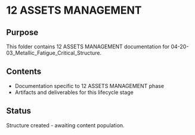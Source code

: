 # 12 ASSETS MANAGEMENT

## Purpose
This folder contains 12 ASSETS MANAGEMENT documentation for 04-20-03_Metallic_Fatigue_Critical_Structure.

## Contents
- Documentation specific to 12 ASSETS MANAGEMENT phase
- Artifacts and deliverables for this lifecycle stage

## Status
Structure created - awaiting content population.
